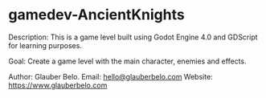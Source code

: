 # gamedev-AncientKnights
Description: This is a game level built using Godot Engine 4.0 and GDScript for learning purposes.

Goal: Create a game level with the main character, enemies and effects.

Author: Glauber Belo. Email: hello@glauberbelo.com 
Website: https://www.glauberbelo.com